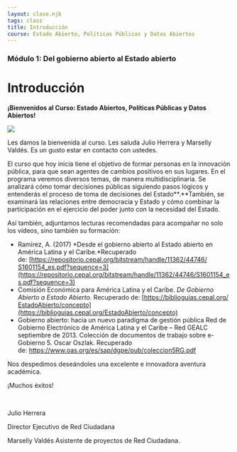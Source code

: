 ```yaml
---
layout: clase.njk
tags: class
title: Introducción
course: Estado Abierto, Políticas Públicas y Datos Abiertos
---
```

### Módulo 1: Del gobierno abierto al Estado abierto

# Introducción

**¡Bienvenidos al Curso: Estado Abiertos, Políticas Públicas y Datos Abiertos!**

![](http://escuela.redciudadana.org/wp-content/uploads/2020/08/BANNER_CURSO-01-1-1024x490.jpg)

Les damos la bienvenida al curso. Les saluda Julio Herrera y Marselly Valdés. Es un gusto estar en contacto con ustedes.

El curso que hoy inicia tiene el objetivo de formar personas en la innovación pública, para que sean agentes de cambios positivos en sus lugares. En el programa veremos diversos temas, de manera multidisciplinaria. Se analizará cómo tomar decisiones públicas siguiendo pasos lógicos y entenderás el proceso de toma de decisiones del Estado**.**También, se examinará las relaciones entre democracia y Estado y cómo combinar la participación en el ejercicio del poder junto con la necesidad del Estado.

Así también, adjuntamos lecturas recomendadas para acompañar no solo los vídeos, sino también su formación:

* Ramirez, A. (2017) *Desde el gobierno abierto al Estado abierto en América Latina y el Caribe.*Recuperado de: [https://repositorio.cepal.org/​bitstream/handle/11362/44746/​S1601154_es.pdf?sequence=3](https://repositorio.cepal.org/bitstream/handle/11362/44746/S1601154_es.pdf?sequence=3)
* Comisión Económica para América Latina y el Caribe. *De Gobierno Abierto a Estado Abierto.* Recuperado de: [https://biblioguias.cepal.org/​EstadoAbierto/concepto](https://biblioguias.cepal.org/EstadoAbierto/concepto)
* Gobierno abierto: hacia un nuevo paradigma de gestión pública Red de Gobierno Electrónico de América Latina y el Caribe – Red GEALC septiembre de 2013. Colección de documentos de trabajo sobre e-Gobierno 5. Oscar Oszlak. Recuperado de: <https://www.oas.org/es/sap/dgpe/pub/coleccion5RG.pdf>

Nos despedimos deseándoles una excelente e innovadora aventura académica.

¡Muchos éxitos!

 

Julio Herrera

Director Ejecutivo de Red Ciudadana

Marselly Valdés Asistente de proyectos de Red Ciudadana.